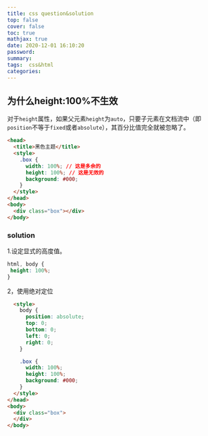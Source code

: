 ```yaml
---
title: css question&solution
top: false
cover: false
toc: true
mathjax: true
date: 2020-12-01 16:10:20
password:
summary:
tags:  css&html
categories:
---
```


## 为什么height:100%不生效

对于`height`属性，如果父元素`height`为`auto`，只要子元素在文档流中（即`position`不等于`fixed`或者`absolute`），其百分比值完全就被忽略了。

```HTML
<head>
  <title>黑色主题</title>
  <style>
    .box {
      width: 100%; // 这是多余的
      height: 100%; // 这是无效的
      background: #000;
    }
  </style>
</head>
<body>
  <div class="box"></div>
</body>
```

### solution

1.设定显式的高度值。

```CSS
html, body {
 height: 100%;
}
```

2，使用绝对定位

```html
  <style>
    body {
      position: absolute;
      top: 0;
      bottom: 0;
      left: 0;
      right: 0;
    }

    .box {
      width: 100%;
      height: 100%;
      background: #000;
    }
  </style>
</head>
<body>
  <div class="box">
  </div>
</body>
```

